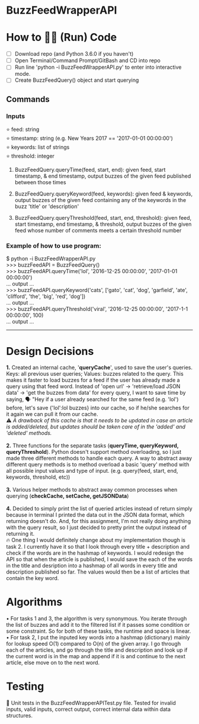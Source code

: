 # BuzzFeedWrapperAPI
# How to :running::dash: (Run) Code
- [ ] Download repo (and Python 3.6.0 if you haven't)
- [ ] Open Terminal/Command Prompt/GitBash and CD into repo
- [ ] Run line 'python -i BuzzFeedWrapperAPI.py' to enter into interactive mode.
- [ ] Create BuzzFeedQuery() object and start querying

## Commands 
### Inputs
:star: feed: string
<br/>:star: timestamp: string (e.g. New Years 2017 == '2017-01-01 00:00:00')
<br/>:star: keywords: list of strings
<br/>:star: threshold: integer

1. BuzzFeedQuery.queryTime(feed, start, end): given feed, start timestamp, & end timestamp, output buzzes of the given feed published between those times

2. BuzzFeedQuery.queryKeyword(feed, keywords): given feed & keywords, output buzzes of the given feed containing any of the keywords in the buzz 'title' or 'description'
 
3. BuzzFeedQuery.queryThreshold(feed, start, end, threshold): given feed, start timestamp, end timestamp, & threshold, output buzzes of the given feed whose number of comments meets a certain threshold number

### Example of how to use program:
$ python -i BuzzFeedWrapperAPI.py
<br/>>>> buzzFeedAPI = BuzzFeedQuery()
<br/>>>> buzzFeedAPI.queryTime('lol', '2016-12-25 00:00:00', '2017-01-01 00:00:00')
<br/>... output ...
<br/>>>> buzzFeedAPI.queryKeyword('cats', ['gato', 'cat', 'dog', 'garfield', 'ate', 'clifford', 'the', 'big', 'red', 'dog'])
<br/>... output ...
<br/>>>> buzzFeedAPI.queryThreshold('viral', '2016-12-25 00:00:00', '2017-1-1 00:00:00', 100)
<br/>... output ...
- - - -

# Design Decisions
__1.__ Created an internal cache, '__queryCache__', used to save the user's queries. Keys: all previous user queries; Values: buzzes related to the query. This makes it faster to load buzzes for a feed if the user has already made a query using that feed word. Instead of 'open url' -> 'retrieve/load JSON data' -> 'get the buzzes from data' for every query, I want to save time by saying, :speaking_head: "Hey if a user already searched for the same feed (e.g. 'lol') before, let's save {'lol':lol buzzes} into our cache, so if he/she searches for it again we can pull it from our cache. 
<br />:warning: *A drawback of this cache is that it needs to be updated in case an article is added/deleted, but updates should be taken care of in the 'added' and 'deleted' methods.*
<br/><br/>__2.__ Three functions for the separate tasks (__queryTime, queryKeyword, queryThreshold__). Python doesn't support method overloading, so I just made three different methods to handle each query. A way to abstract away different query methods is to method overload a basic 'query' method with all possible input values and type of input. (e.g. query(feed, start, end, keywords, threshold, etc))
<br/><br/>__3.__ Various helper methods to abstract away common processes when querying (__checkCache, setCache, getJSONData__)
<br/><br/>__4.__ Decided to simply print the list of queried articles instead of return simply because in terminal I printed the data out in the JSON data format, which returning doesn't do. And, for this assignment, I'm not really doing anything with the query result, so I just decided to pretty print the output instead of returning it.
<br/>:fire: One thing I would definitely change about my implementation though is task 2. I currently have it so that I look through every title + description and check if the words are in the hashmap of keywords. I would redesign the API so that when the article is published, I would save the each of the words in the title and desription into a hashmap of all words in every title and description published so far. The values would then be a list of articles that contain the key word.

# Algorithms
• For tasks 1 and 3, the algorithm is very synonymous. You iterate through the list of buzzes and add it to the filtered list if it passes some condition or some constraint. So for both of these tasks, the runtime and space is linear.
<br/>• For task 2, I put the inputed key words into a hashmap (dictionary) mainly for lookup speed O(1) compared to O(n) of the given array. I go through each of the articles, and go through the title and description and look up if the current word is in the map and append if it is and continue to the next article, else move on to the next word.

# Testing
:microscope: Unit tests in the BuzzFeedWrapperAPITest.py file. Tested for invalid inputs, valid inputs, correct output, correct internal data within data structures.
